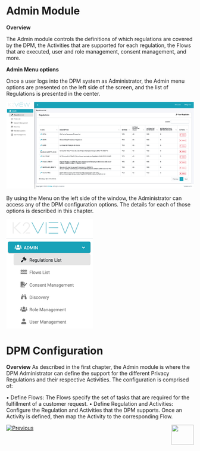 

# Admin Module

**Overview**

The Admin module controls the definitions of which regulations are covered by the DPM, the Activities that are supported for each regulation, the Flows that are executed, user and role management, consent management, and more.

**Admin Menu options**

Once a user logs into the DPM system as Administrator, the Admin menu options are presented on the left side of the screen, and the list of Regulations is presented in the center. 

![image](images/figure_2_admin_module.png)                           



By using the Menu on the left side of the window, the Administrator can access any of the DPM configuration options. The details for each of those options is described in this chapter.



![image](images/figure_3_admin_menu.png)





# DPM Configuration
**Overview**
As described in the first chapter, the Admin module is where the DPM Administrator can define the support for the different Privacy Regulations and their respective Activities.
The configuration is comprised of:

•	Define Flows: The Flows specify the set of tasks that are required for the fulfillment of a customer request.
•	Define Regulation and Activities: Configure the Regulation and Activities that the DPM supports. Once an Activity is defined, then map the Activity to the corresponding Flow.



[![Previous](/articles/images/Previous.png)](03_DPM_Overview.md)[<img align="right" width="60" height="54" src="/articles/images/Next.png">](04_1_Flows_Stages_Tasks.md)

